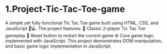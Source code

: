 # 1.Project-Tic-Tac-Toe-game
A simple yet fully functional Tic Tac Toe game built using HTML, CSS, and JavaScript 🧠💻. The project features:  🎯 Classic 2-player Tic Tac Toe gameplay  🔁 Reset button to restart the current game ⚙️ Core game logic implemented with JavaScript. This project demonstrates DOM manipulation, and basic game logic implementation in JavaScript.

